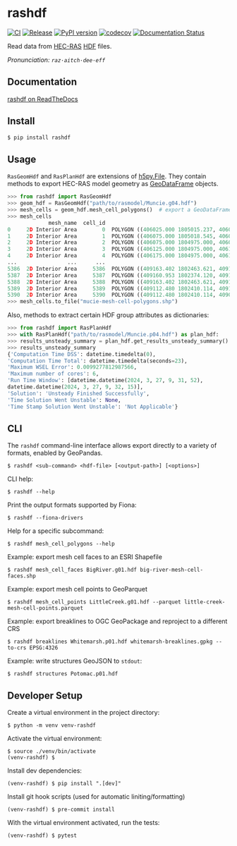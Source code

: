 # rashdf
[![CI](https://github.com/fema-ffrd/rashdf/actions/workflows/continuous-integration.yml/badge.svg?branch=main)](https://github.com/fema-ffrd/rashdf/actions/workflows/continuous-integration.yml)
[![Release](https://github.com/fema-ffrd/rashdf/actions/workflows/release.yml/badge.svg)](https://github.com/fema-ffrd/rashdf/actions/workflows/release.yml)
[![PyPI version](https://badge.fury.io/py/rashdf.svg)](https://badge.fury.io/py/rashdf)
[![codecov](https://codecov.io/gh/fema-ffrd/rashdf/graph/badge.svg?token=CTIIONEHV1)](https://codecov.io/gh/fema-ffrd/rashdf)
[![Documentation Status](https://readthedocs.org/projects/rashdf/badge/?version=latest)](https://rashdf.readthedocs.io/en/latest/?badge=latest)

Read data from [HEC-RAS](https://www.hec.usace.army.mil/software/hec-ras/) [HDF](https://github.com/HDFGroup/hdf5) files.

*Pronunciation: `raz·aitch·dee·eff`*

## Documentation
[rashdf on ReadTheDocs](http://rashdf.readthedocs.io/)

## Install
```bash
$ pip install rashdf
```

## Usage
`RasGeomHdf` and `RasPlanHdf` are extensions of
[h5py.File](https://docs.h5py.org/en/stable/high/file.html#h5py.File). They contain
methods to export HEC-RAS model geometry as
[GeoDataFrame](https://geopandas.org/en/stable/docs/reference/geodataframe.html)
objects.
```python
>>> from rashdf import RasGeomHdf
>>> geom_hdf = RasGeomHdf("path/to/rasmodel/Muncie.g04.hdf")
>>> mesh_cells = geom_hdf.mesh_cell_polygons()  # export a GeoDataFrame
>>> mesh_cells
             mesh_name  cell_id                                           geometry
0     2D Interior Area        0  POLYGON ((406025.000 1805015.237, 406025.000 1...
1     2D Interior Area        1  POLYGON ((406075.000 1805018.545, 406075.000 1...
2     2D Interior Area        2  POLYGON ((406075.000 1804975.000, 406075.000 1...
3     2D Interior Area        3  POLYGON ((406125.000 1804975.000, 406125.000 1...
4     2D Interior Area        4  POLYGON ((406175.000 1804975.000, 406175.000 1...
...                ...      ...                                                ...
5386  2D Interior Area     5386  POLYGON ((409163.402 1802463.621, 409175.000 1...
5387  2D Interior Area     5387  POLYGON ((409160.953 1802374.120, 409125.000 1...
5388  2D Interior Area     5388  POLYGON ((409163.402 1802463.621, 409161.906 1...
5389  2D Interior Area     5389  POLYGON ((409112.480 1802410.114, 409112.046 1...
5390  2D Interior Area     5390  POLYGON ((409112.480 1802410.114, 409063.039 1...
>>> mesh_cells.to_file("mucie-mesh-cell-polygons.shp")
```

Also, methods to extract certain HDF group attributes as dictionaries:
```python
>>> from rashdf import RasPlanHdf
>>> with RasPlanHdf("path/to/rasmodel/Muncie.p04.hdf") as plan_hdf:
>>> results_unsteady_summary = plan_hdf.get_results_unsteady_summary()
>>> results_unsteady_summary
{'Computation Time DSS': datetime.timedelta(0),
'Computation Time Total': datetime.timedelta(seconds=23),
'Maximum WSEL Error': 0.0099277812987566,
'Maximum number of cores': 6,
'Run Time Window': [datetime.datetime(2024, 3, 27, 9, 31, 52),
datetime.datetime(2024, 3, 27, 9, 32, 15)],
'Solution': 'Unsteady Finished Successfully',
'Time Solution Went Unstable': None,
'Time Stamp Solution Went Unstable': 'Not Applicable'}
```

## CLI
The `rashdf` command-line interface allows export directly to a variety of formats, enabled
by GeoPandas.
```
$ rashdf <sub-command> <hdf-file> [<output-path>] [<options>]
```

CLI help:
```
$ rashdf --help
```

Print the output formats supported by Fiona:
```
$ rashdf --fiona-drivers
```

Help for a specific subcommand:
```
$ rashdf mesh_cell_polygons --help
```

Example: export mesh cell faces to an ESRI Shapefile
```
$ rashdf mesh_cell_faces BigRiver.g01.hdf big-river-mesh-cell-faces.shp
```

Example: export mesh cell points to GeoParquet
```
$ rashdf mesh_cell_points LittleCreek.g01.hdf --parquet little-creek-mesh-cell-points.parquet
```

Example: export breaklines to OGC GeoPackage and reproject to a different CRS
```
$ rashdf breaklines Whitemarsh.p01.hdf whitemarsh-breaklines.gpkg --to-crs EPSG:4326
```

Example: write structures GeoJSON to `stdout`:
```
$ rashdf structures Potomac.p01.hdf
```

## Developer Setup
Create a virtual environment in the project directory:
```
$ python -m venv venv-rashdf
```

Activate the virtual environment:
```
$ source ./venv/bin/activate
(venv-rashdf) $
```

Install dev dependencies:
```
(venv-rashdf) $ pip install ".[dev]"
```

Install git hook scripts (used for automatic liniting/formatting)
```
(venv-rashdf) $ pre-commit install
```

With the virtual environment activated, run the tests:
```
(venv-rashdf) $ pytest
```


